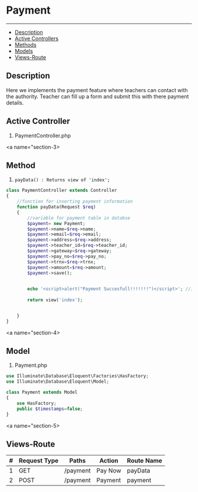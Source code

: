 # Payment

---
- [Description](#section-1)
- [Active Controllers](#section-2)
- [Methods](#section-3)
- [Models](#section-4)
- [Views-Route](#section-5)


<a name="section-1"></a>
## Description

Here we implements the payment feature where teachers can contact with the authority.
Teacher can fill up a form and submit this with there payment details.<br
                                                                          >
<a name="section-2"></a>
## Active Controller
1. PaymentController.php

<a name="section-3></a>
## Method
1. `payData() : Returns view of 'index';`

```php
class PaymentController extends Controller
{
    //function for inserting payment information
    function payData(Request $req)
    {
        //variable for payment table in databse
        $payment= new Payment;
        $payment->name=$req->name;
        $payment->email=$req->email;
        $payment->address=$req->address;
        $payment->teacher_id=$req->teacher_id;
        $payment->gateway=$req->gateway;
        $payment->pay_no=$req->pay_no;
        $payment->trnx=$req->trnx;
        $payment->amount=$req->amount;
        $payment->save();

        
        echo '<script>alert("Payment Succesfull!!!!!!!")</script>'; //inline javascript with php
        
        return view('index');


    }
}

```

<a name="section-4></a>                                                       
## Model
1. Payment.php

```php 
use Illuminate\Database\Eloquent\Factories\HasFactory;
use Illuminate\Database\Eloquent\Model;

class Payment extends Model
{
    use HasFactory;
    public $timestamps=false;
}

```
<a name="section-5></a>
## Views-Route

| __#__       | __Request Type__ | __Paths__  |  __Action__ |__Route Name__ |
|-------------|------------------|----------  |-------------|---------------|
| 1           | GET              | /payment   | Pay Now     |payData        |
| 2           | POST             | /payment   | Payment     |payment        |



